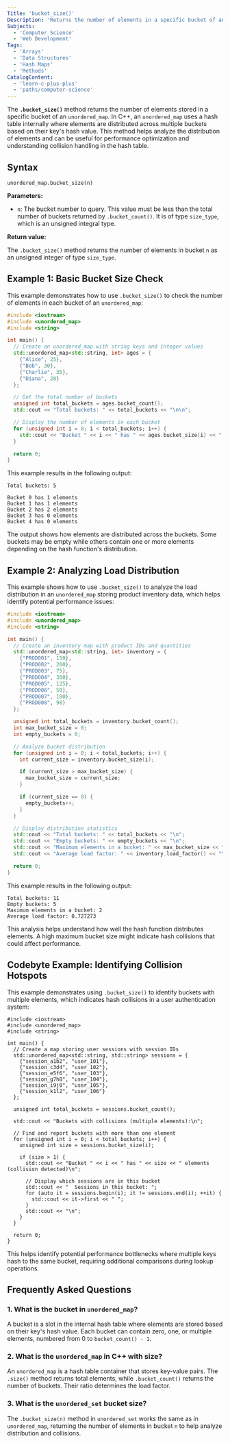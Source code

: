 ```yaml
---
Title: 'bucket_size()'
Description: 'Returns the number of elements in a specific bucket of an unordered_map.'
Subjects:
  - 'Computer Science'
  - 'Web Development'
Tags:
  - 'Arrays'
  - 'Data Structures'
  - 'Hash Maps'
  - 'Methods'
CatalogContent:
  - 'learn-c-plus-plus'
  - 'paths/computer-science'
---
```


The **`.bucket_size()`** method returns the number of elements stored in a specific bucket of an `unordered_map`. In C++, an `unordered_map` uses a hash table internally where elements are distributed across multiple buckets based on their key's hash value. This method helps analyze the distribution of elements and can be useful for performance optimization and understanding collision handling in the hash table.

## Syntax

```pseudo
unordered_map.bucket_size(n)
```

**Parameters:**

- `n`: The bucket number to query. This value must be less than the total number of buckets returned by `.bucket_count()`. It is of type `size_type`, which is an unsigned integral type.

**Return value:**

The `.bucket_size()` method returns the number of elements in bucket `n` as an unsigned integer of type `size_type`.

## Example 1: Basic Bucket Size Check

This example demonstrates how to use `.bucket_size()` to check the number of elements in each bucket of an `unordered_map`:

```cpp
#include <iostream>
#include <unordered_map>
#include <string>

int main() {
  // Create an unordered_map with string keys and integer values
  std::unordered_map<std::string, int> ages = {
    {"Alice", 25},
    {"Bob", 30},
    {"Charlie", 35},
    {"Diana", 28}
  };

  // Get the total number of buckets
  unsigned int total_buckets = ages.bucket_count();
  std::cout << "Total buckets: " << total_buckets << "\n\n";

  // Display the number of elements in each bucket
  for (unsigned int i = 0; i < total_buckets; i++) {
    std::cout << "Bucket " << i << " has " << ages.bucket_size(i) << " elements\n";
  }

  return 0;
}
```

This example results in the following output:

```shell
Total buckets: 5

Bucket 0 has 1 elements
Bucket 1 has 1 elements
Bucket 2 has 2 elements
Bucket 3 has 0 elements
Bucket 4 has 0 elements
```

The output shows how elements are distributed across the buckets. Some buckets may be empty while others contain one or more elements depending on the hash function's distribution.

## Example 2: Analyzing Load Distribution

This example shows how to use `.bucket_size()` to analyze the load distribution in an `unordered_map` storing product inventory data, which helps identify potential performance issues:

```cpp
#include <iostream>
#include <unordered_map>
#include <string>

int main() {
  // Create an inventory map with product IDs and quantities
  std::unordered_map<std::string, int> inventory = {
    {"PROD001", 150},
    {"PROD002", 200},
    {"PROD003", 75},
    {"PROD004", 300},
    {"PROD005", 125},
    {"PROD006", 50},
    {"PROD007", 180},
    {"PROD008", 90}
  };

  unsigned int total_buckets = inventory.bucket_count();
  int max_bucket_size = 0;
  int empty_buckets = 0;

  // Analyze bucket distribution
  for (unsigned int i = 0; i < total_buckets; i++) {
    int current_size = inventory.bucket_size(i);

    if (current_size > max_bucket_size) {
      max_bucket_size = current_size;
    }

    if (current_size == 0) {
      empty_buckets++;
    }
  }

  // Display distribution statistics
  std::cout << "Total buckets: " << total_buckets << "\n";
  std::cout << "Empty buckets: " << empty_buckets << "\n";
  std::cout << "Maximum elements in a bucket: " << max_bucket_size << "\n";
  std::cout << "Average load factor: " << inventory.load_factor() << "\n";

  return 0;
}
```

This example results in the following output:

```shell
Total buckets: 11
Empty buckets: 5
Maximum elements in a bucket: 2
Average load factor: 0.727273
```

This analysis helps understand how well the hash function distributes elements. A high maximum bucket size might indicate hash collisions that could affect performance.

## Codebyte Example: Identifying Collision Hotspots

This example demonstrates using `.bucket_size()` to identify buckets with multiple elements, which indicates hash collisions in a user authentication system:

```codebyte/cpp
#include <iostream>
#include <unordered_map>
#include <string>

int main() {
  // Create a map storing user sessions with session IDs
  std::unordered_map<std::string, std::string> sessions = {
    {"session_a1b2", "user_101"},
    {"session_c3d4", "user_102"},
    {"session_e5f6", "user_103"},
    {"session_g7h8", "user_104"},
    {"session_i9j0", "user_105"},
    {"session_k1l2", "user_106"}
  };

  unsigned int total_buckets = sessions.bucket_count();

  std::cout << "Buckets with collisions (multiple elements):\n";

  // Find and report buckets with more than one element
  for (unsigned int i = 0; i < total_buckets; i++) {
    unsigned int size = sessions.bucket_size(i);

    if (size > 1) {
      std::cout << "Bucket " << i << " has " << size << " elements (collision detected)\n";

      // Display which sessions are in this bucket
      std::cout << "  Sessions in this bucket: ";
      for (auto it = sessions.begin(i); it != sessions.end(i); ++it) {
        std::cout << it->first << " ";
      }
      std::cout << "\n";
    }
  }

  return 0;
}
```

This helps identify potential performance bottlenecks where multiple keys hash to the same bucket, requiring additional comparisons during lookup operations.

## Frequently Asked Questions

### 1. What is the bucket in `unordered_map`?

A bucket is a slot in the internal hash table where elements are stored based on their key's hash value. Each bucket can contain zero, one, or multiple elements, numbered from 0 to `bucket_count() - 1`.

### 2. What is the `unordered_map` in C++ with size?

An `unordered_map` is a hash table container that stores key-value pairs. The `.size()` method returns total elements, while `.bucket_count()` returns the number of buckets. Their ratio determines the load factor.

### 3. What is the `unordered_set` bucket size?

The `.bucket_size(n)` method in `unordered_set` works the same as in `unordered_map`, returning the number of elements in bucket `n` to help analyze distribution and collisions.
